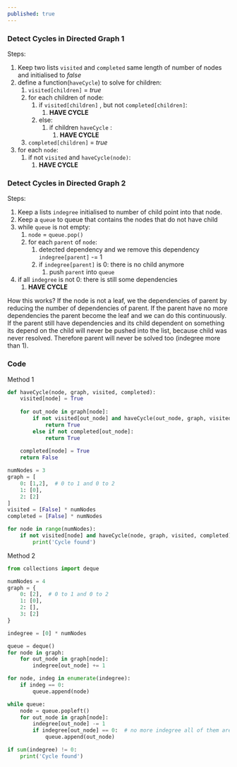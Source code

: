 ```yaml
---
published: true
---
```

### Detect Cycles in Directed Graph 1

Steps:

1. Keep two lists `visited` and `completed` same length of number of nodes and initialised to *false*
2. define a function(`haveCycle`) to solve for children:
    1. `visited[children]` = *true*
    2. for each children of node:
        1. if `visited[children]` , but not `completed[children]`:
            1. **HAVE CYCLE**
        2. else:
            1. if children `haveCycle` :
                1. **HAVE CYCLE**
    3. `completed[children]` = *true*
3. for each `node`:
    1. if not `visited` and `haveCycle(node)`:
        1. **HAVE CYCLE**


### Detect Cycles in Directed Graph 2

Steps:

1. Keep a lists `indegree` initialised to number of child point into that node.
2. Keep a `queue` to queue that contains the nodes that do not have child
3. while `queue` is not empty:
    1. `node` = `queue.pop()`
    2. for each `parent` of `node`:
        1. detected dependency and we remove this dependency `indegree[parent]` -= 1
        2. if `indegree[parent]` is 0: there is no child anymore
            1. push `parent` into `queue`
4. if all `indegree` is not 0: there is still some dependencies
    1. **HAVE CYCLE**
    
How this works? If the node is not a leaf, we the dependencies of parent by reducing the number of dependencies of parent. If the parent have no more dependencies the parent become the leaf and we can do this continuously. If the parent still have dependencies and its child dependent on something its depend on the child will never be pushed into the list, because child was never resolved. Therefore parent will never be solved too (indegree more than 1).
    
### Code
Method 1
```python
def haveCycle(node, graph, visited, completed):
    visited[node] = True
    
    for out_node in graph[node]:
        if not visited[out_node] and haveCycle(out_node, graph, visited, completed):
            return True
        else if not completed[out_node]:
            return True
    
    completed[node] = True
    return False

numNodes = 3
graph = [
	0: [1,2],  # 0 to 1 and 0 to 2
    1: [0],
    2: [2]
]
visited = [False] * numNodes
completed = [False] * numNodes

for node in range(numNodes):
    if not visited[node] and haveCycle(node, graph, visited, completed):
        print('Cycle found')
```

Method 2
```python
from collections import deque

numNodes = 4
graph = {
    0: [2],  # 0 to 1 and 0 to 2
    1: [0],
    2: [],
    3: [2]
}

indegree = [0] * numNodes

queue = deque()
for node in graph:
    for out_node in graph[node]:
        indegree[out_node] += 1

for node, indeg in enumerate(indegree):
    if indeg == 0:
        queue.append(node)

while queue:
    node = queue.popleft()
    for out_node in graph[node]:
        indegree[out_node] -= 1
        if indegree[out_node] == 0:  # no more indegree all of them are solved
            queue.append(out_node)

if sum(indegree) != 0:
    print('Cycle found')
```

